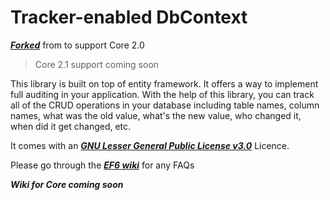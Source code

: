 Tracker-enabled DbContext
=========================

***[Forked](https://github.com/bilal-fazlani/tracker-enabled-dbcontext)*** from to support Core 2.0
> Core 2.1 support coming soon

This library is built on top of entity framework. It offers a way to implement full auditing in your application. With the help of this library, you can track all of the CRUD operations in your database including table names, column names, what was the old value, what's the new value,
who changed it, when did it get changed, etc.

It comes with an ***[GNU Lesser General Public License v3.0](./LICENSE.md)*** Licence.

Please go through the ***[EF6 wiki](https://github.com/bilal-fazlani/tracker-enabled-dbcontext/wiki)*** for any FAQs  

***Wiki for Core coming soon***
